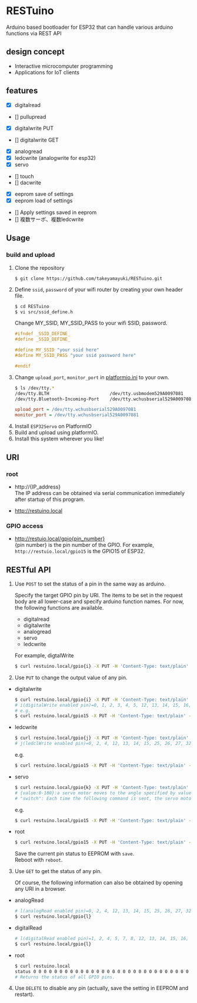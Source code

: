 # RESTuino
Arduino based bootloader for ESP32 that can handle various arduino functions via REST API

## design concept
- Interactive microcomputer programming
- Applications for IoT clients

## features
- [x] digitalread
- [] pullupread
- [x] digitalwrite PUT
- [] digitalwrite GET
- [x] analogread
- [x] ledcwrite (analogwrite for esp32)
- [x] servo
- [] touch
- [] dacwrite
- [x] eeprom save of settings 
- [x] eeprom load of settings 
- [] Apply settings saved in eeprom 
- [] 複数サーボ、複数ledcwrite




## Usage

### build and upload
1. Clone the repository
    ```
    $ git clone https://github.com/takeyamayuki/RESTuino.git
    ```
2. Define `ssid`, `password` of your wifi router by creating your own header file.
    ```sh
    $ cd RESTuino
    $ vi src/ssid_define.h
    ``` 
    Change MY_SSID, MY_SSID_PASS to your wifi SSID, password.
    ```cpp
    #ifndef _SSID_DEFINE_
    #define _SSID_DEFINE_

    #define MY_SSID "your ssid here"
    #define MY_SSID_PASS "your ssid password here"

    #endif
    ```
3. Change `upload_port`, `monitor_port` in [platformio.ini](platformio.ini) to your own.
    ```sh
    $ ls /dev/tty.*
    /dev/tty.BLTH				        /dev/tty.usbmodem529A0097081
    /dev/tty.Bluetooth-Incoming-Port	/dev/tty.wchusbserial529A0097081
    ```
    ```platformio.ini
    upload_port = /dev/tty.wchusbserial529A0097081
    monitor_port = /dev/tty.wchusbserial529A0097081
    ```
4. Install `ESP32Servo` on PlatformIO
4. Build and upload using platformIO.
5. Install this system wherever you like!  

## URI
### root
- http://{IP_address}  
    The IP address can be obtained via serial communication immediately after startup of this program.

- http://restuino.local

### GPIO access

- http://restuio.local/gpio{pin_number}   
    {pin number} is the pin number of the GPIO.  For example, `http://restuio.local/gpio15` is the GPIO15 of ESP32.



## RESTful API
1. Use `POST` to set the status of a pin in the same way as arduino.  

    Specify the target GPIO pin by URI. The items to be set in the request body are all lower-case and specify arduino function names. For now, the following functions are available.  

    - digitalread
    - digitalwrite
    - analogread
    - servo
    - ledcwrite

    For example, digtalWrite
    ```sh
    $ curl restuino.local/gpio{i} -X PUT -H 'Content-Type: text/plain' -d 'digitalwrite'
    ```

2. Use `PUT` to change the output value of any pin.
- digitalwrite  
    ```sh
    $ curl restuino.local/gpio{i} -X PUT -H 'Content-Type: text/plain' -d '{HIGH|LOW}'
    # i(digitalWrite enabled pin)=0, 1, 2, 3, 4, 5, 12, 13, 14, 15, 16, 17, 18, 19, 21, 22, 23, 25, 26, 27, 32, 33
    # e.g.
    $ curl restuino.local/gpio15 -X PUT -H 'Content-Type: text/plain' -d 'LOW'
    ```
- ledcwrite
    ```sh
    $ curl restuino.local/gpio{j} -X PUT -H 'Content-Type: text/plain' -d '{value:0-256}'
    # j(ledclWrite enabled pin)=0, 2, 4, 12, 13, 14, 15, 25, 26, 27, 32, 33
    ```
    e.g.
    ```sh
    $ curl restuino.local/gpio15 -X PUT -H 'Content-Type: text/plain' -d '100'
    ```
- servo
    ```sh
    $ curl restuino.local/gpio{k} -X PUT -H 'Content-Type: text/plain' -d '{value:0-180}|"switch"'
    # {value:0-180}:a servo motor moves to the angle specified by value.
    # "switch": Each time the following command is sent, the servo motor moves back and forth between angle and angle0.
    ```
    e.g.
    ```sh
    $ curl restuino.local/gpio15 -X PUT -H 'Content-Type: text/plain' -d '88'
    ```
- root
    ```sh
    $ curl restuino.local/gpio15 -X PUT -H 'Content-Type: text/plain' -d 'save|reboot'
    ```
    Save the current pin status to EEPROM with `save`.   
    Reboot with `reboot`.

3. Use `GET` to get the status of any pin.  

    Of course, the following information can also be obtained by opening any URI in a browser.
- analogRead
    ```sh
    # l(analogRead enabled pin)=0, 2, 4, 12, 13, 14, 15, 25, 26, 27, 32, 33, 34, 35, 36, 39
    $ curl restuino.local/gpio{l}
    ```

- digitalRead
    ```sh
    # l(digitalRead enabled pin)=1, 2, 4, 5, 7, 8, 12, 13, 14, 15, 16, 17, 18, 19, 21, 22, 23, 25, 26, 27, 32, 33, 34, 35, 36, 37
    $ curl restuino.local/gpio{l}
    ```
- root
    ```sh
    $ curl restuino.local
    status 0 0 0 0 0 0 0 0 0 0 0 0 0 0 0 0 0 0 0 0 0 0 0 0 0 0 0 0 0 0 0 0 0 0 0 0 0 0 0 0 0 0 0 0 0 0 0 0 0 0
    # Returns the status of all GPIO pins.
    ```
4. Use `DELETE` to disable any pin (actually, save the setting in EEPROM and restart).



